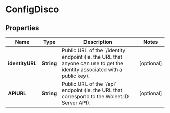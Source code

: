 

# ConfigDisco

## Properties

Name | Type | Description | Notes
------------ | ------------- | ------------- | -------------
**identityURL** | **String** | Public URL of the &#x60;/identity&#x60; endpoint (ie. the URL that anyone can use to get the identity associated with a public key).  |  [optional]
**APIURL** | **String** | Public URL of the &#x60;/api&#x60; endpoint (ie. the URL that correspond to the Woleet.ID Server API).  |  [optional]



